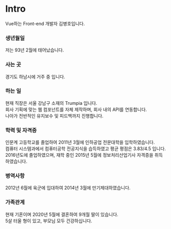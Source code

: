 # Intro

Vue하는 Front-end 개발자 김병호입니다.

### 생년월일
저는 93년 2월에 태어났습니다.

### 사는 곳
경기도 하남시에 거주 중 입니다.

### 하는 일
현재 직장은 서울 강남구 소재의 Trumpia 입니다.  
회사 기획에 맞는 웹 컴포넌트를 자체 제작하며, 회사 내의 API를 연동합니다.  
나아가 전반적인 유지보수 및 피드백까지 진행합니다.  

### 학력 및 자격증
인문계 고등학교를 졸업하여 2011년 3월에 인하공업 전문대학을 입학하였습니다.  
컴퓨터 시스템과에서 컴퓨터공학 전공지식을 습득하였고 평균 평점은 3.83/4.5 입니다.  
2016년도에 졸업하였으며, 재학 중인 2015년 5월에 정보처리산업기사 자격증을 취득하였습니다.

### 병역사항
2012년 6월에 육군에 입대하여 2014년 3월에 만기제대하였습니다.

### 가족관계
현재 기혼이며 2020년 5월에 결혼하여 9개월 딸이 있습니다.  
5살 터울 형이 있고, 부모님 모두 건강하십니다.